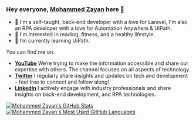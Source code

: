 ### Hey everyone, [Mohammed Zayan](https://linkedin.com/in/zayanit) here 👋

- 💫 I'm a self-taught, back-end developer with a love for Laravel, I'm also an RPA developer with a love for Automation Anywhere & UiPath.
- 👀 I'm interested in reading, fitness, and a healthy lifestyle.
- 🌱 I’m currently learning UiPath.

You can find me on:

- **[YouTube](https://www.youtube.com/@DevelopersTalks)** We’re trying to make the information accessible and share our expertise with others. The channel focuses on all aspects of technology.
- **[Twitter](https://x.com/zayan_it)** I regularly share insights and updates on tech and development – feel free to connect and follow along!
- **[LinkedIn](https://linkedin.com/in/zayanit)** I actively engage with industry professionals and share insights on back-end development, and RPA technologies.

<a href="https://github.com/zayanit/github-readme-stats">
  <img align="top" src="https://github-readme-stats.vercel.app/api?username=zayanit&hide=contribs&count_private=true&theme=dracula&show_icons=true" alt="Mohammed Zayan's GitHub Stats" />
</a>

<a href="https://github.com/zayanit/github-readme-stats">
  <img align="top" src="https://github-readme-stats.vercel.app/api/top-langs/?username=zayanit&count_private=true&theme=dracula&show_icons=true&hide=css&layout=compact&card_width=270" alt="Mohammed Zayan's Most Used GitHub Languages" />
</a>
